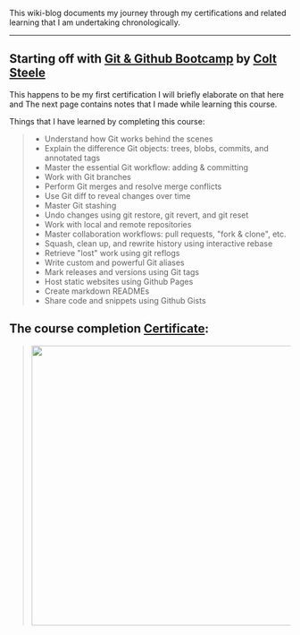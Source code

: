 This wiki-blog documents my journey through my certifications and related learning that I am undertaking chronologically.

---

## Starting off with [Git & Github Bootcamp](https://www.udemy.com/course/git-and-github-bootcamp/) by [Colt Steele](https://www.udemy.com/user/coltsteele/)

This happens to be my first certification I will briefly elaborate on that here and The next page contains notes that I made while learning this course.

Things that I have learned by completing this course:

> - Understand how Git works behind the scenes
> - Explain the difference Git objects: trees, blobs, commits, and annotated tags
> - Master the essential Git workflow: adding & committing
> - Work with Git branches
> - Perform Git merges and resolve merge conflicts
> - Use Git diff to reveal changes over time
> - Master Git stashing
> - Undo changes using git restore, git revert, and git reset
> - Work with local and remote repositories
> - Master collaboration workflows: pull requests, "fork & clone", etc.
> - Squash, clean up, and rewrite history using interactive rebase
> - Retrieve "lost" work using git reflogs
> - Write custom and powerful Git aliases
> - Mark releases and versions using Git tags
> - Host static websites using Github Pages
> - Create markdown READMEs
> - Share code and snippets using Github Gists

## The course completion [Certificate](https://www.udemy.com/certificate/UC-32352551-afc4-4423-b122-ce4a53844821/):

> <img src="https://user-images.githubusercontent.com/91233225/169754421-6fb0c34c-5ae7-46a6-9e57-a78c49290681.jpg" width= 500>
